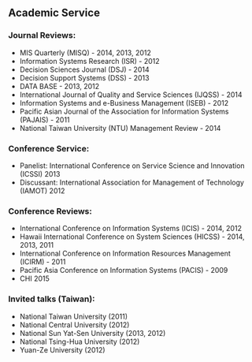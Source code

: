 ## Academic Service

### Journal Reviews:
- MIS Quarterly (MISQ) - 2014, 2013, 2012
- Information Systems Research (ISR) - 2012
- Decision Sciences Journal (DSJ) - 2014
- Decision Support Systems (DSS) - 2013
- DATA BASE - 2013, 2012
- International Journal of Quality and Service Sciences (IJQSS) - 2014
- Information Systems and e-Business Management (ISEB) - 2012
- Pacific Asian Journal of the Association for Information Systems (PAJAIS) - 2011
- National Taiwan University (NTU) Management Review  - 2014

### Conference Service:
- Panelist: International Conference on Service Science and Innovation (ICSSI) 2013
- Discussant: International Association for Management of Technology (IAMOT) 2012

### Conference Reviews:
- International Conference on Information Systems (ICIS) - 2014, 2012
- Hawaii International Conference on System Sciences (HICSS) - 2014, 2013, 2011
- International Conference on Information Resources Management (ICIRM) - 2011
- Pacific Asia Conference on Information Systems (PACIS) - 2009
- CHI 2015

### Invited talks (Taiwan):
- National Taiwan University (2011)
- National Central University (2012)
- National Sun Yat-Sen University (2013, 2012)
- National Tsing-Hua University (2012)
- Yuan-Ze University (2012)
